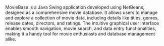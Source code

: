 MovieBase is a Java Swing application developed using NetBeans, designed as a comprehensive movie database. It allows users to manage and explore a collection of movie data, including details like titles, genres, release dates, directors, and ratings. The intuitive graphical user interface enables smooth navigation, movie search, and data entry functionalities, making it a handy tool for movie enthusiasts and database management alike.
